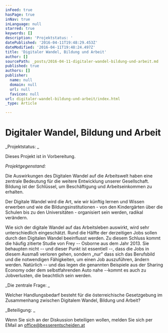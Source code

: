 ```yaml
---
inFeed: true
hasPage: true
inNav: true
inLanguage: null
starred: true
keywords: []
description: 'Projektstatus: '
datePublished: '2016-04-11T19:48:29.453Z'
dateModified: '2016-04-11T19:48:24.497Z'
title: 'Digitaler Wandel, Bildung und Arbeit'
author: []
sourcePath: _posts/2016-04-11-digitaler-wandel-bildung-und-arbeit.md
published: true
authors: []
publisher:
  name: null
  domain: null
  url: null
  favicon: null
url: digitaler-wandel-bildung-und-arbeit/index.html
_type: Article

---
```

# Digitaler Wandel, Bildung und Arbeit

_Projektstatus: _

Dieses Projekt ist in Vorbereitung.

_Projektgegenstand:_

Die Auswirkungen des Digitalen Wandel auf die
Arbeitswelt haben eine zentrale Bedeutung für die weitere Entwicklung unserer
Gesellschaft. Bildung ist der Schlüssel, um Beschäftigung und Arbeitseinkommen
zu erhalten. 

Der Digitale Wandel wird die Art, wie wir
künftig lernen und Wissen erwerben und wie die Bildungsinstitutionen - von den
Kindergärten über die Schulen bis zu den Universitäten - organisiert sein
werden, radikal verändern. 

Wie sich der digitale Wandel auf das
Arbeitsleben auswirkt, wird sehr unterschiedlich eingeschätzt. Rund die Hälfte
der derzeitigen Jobs sollen durch den Digitalen Wandel beeinflusst werden. Zu
diesem Schluss kommt die häufig zitierte Studie von Frey -- Osborne aus dem Jahr
2013\. Sie behaupten nicht -- und dieser Punkt ist essentiell --, dass die Jobs in
diesem Ausmaß verloren gehen, sondern „nur" dass sich das Berufsbild und die
notwendigen Fähigkeiten, um einen Job auszuführen, ändern werden. Natürlich --
und das legen die genannten Beispiele aus der Sharing Economy oder dem
selbstfahrenden Auto nahe --kommt es auch zu Jobverlusten, die beachtlich sein
werden. 

_Die zentrale Frage: _

Welcher Handlungsbedarf besteht für die
österreichische Gesetzgebung im Zusammenhang zwischen Digitalem Wandel, Bildung
und Arbeit?

_Beteiligung: _

Wenn Sie sich an der Diskussion beteiligen wollen, melden Sie sich per EMail an office@besserentscheiden.at